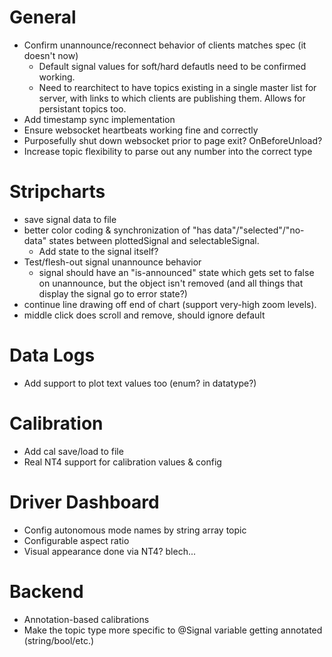 # General

* Confirm unannounce/reconnect behavior of clients matches spec (it doesn't now)
  * Default signal values for soft/hard defautls need to be confirmed working.
  * Need to rearchitect to have topics existing in a single master list for server, with links to which clients are publishing them. Allows for persistant topics too.
* Add timestamp sync implementation
* Ensure websocket heartbeats working fine and correctly
* Purposefully shut down websocket prior to page exit? OnBeforeUnload?
* Increase topic flexibility to parse out any number into the correct type

# Stripcharts

* save signal data to file
* better color coding & synchronization of "has data"/"selected"/"no-data" states between plottedSignal and selectableSignal.
  * Add state to the signal itself?
* Test/flesh-out signal unannounce behavior
  * signal should have an "is-announced" state which gets set to false on unannounce, but the object isn't removed (and all things that display the signal go to error state?)
* continue line drawing off end of chart (support very-high zoom levels).
* middle click does scroll and remove, should ignore default

# Data Logs

* Add support to plot text values too (enum? in datatype?)

# Calibration

* Add cal save/load to file
* Real NT4 support for calibration values & config

# Driver Dashboard

* Config autonomous mode names by string array topic
* Configurable aspect ratio
* Visual appearance done via NT4? blech...

# Backend

* Annotation-based calibrations
* Make the topic type more specific to @Signal variable getting annotated (string/bool/etc.)

